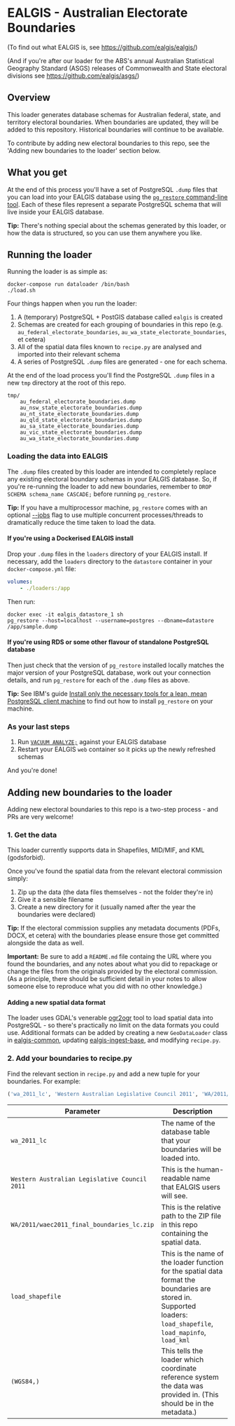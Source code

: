 # EALGIS - Australian Electorate Boundaries

(To find out what EALGIS is, see https://github.com/ealgis/ealgis/)

(And if you're after our loader for the ABS's annual Australian Statistical Geography Standard (ASGS) releases of Commonwealth and State electoral divisions see https://github.com/ealgis/asgs/)

## Overview

This loader generates database schemas for Australian federal, state, and territory electoral boundaries.
When boundaries are updated, they will be added to this repository. Historical boundaries will continue to be available.

To contribute by adding new electoral boundaries to this repo, see the 'Adding new boundaries to the loader' section below.

## What you get

At the end of this process you'll have a set of PostgreSQL `.dump` files that you can load into your EALGIS database using the [`pg_restore` command-line tool](https://www.postgresql.org/docs/11/app-pgrestore.html). Each of these files represent a separate PostgreSQL schema that will live inside your EALGIS database.

**Tip:** There's nothing special about the schemas generated by this loader, or how the data is structured, so you can use them anywhere you like.

## Running the loader

Running the loader is as simple as:

```
docker-compose run dataloader /bin/bash
./load.sh
```

Four things happen when you run the loader:

1. A (temporary) PostgreSQL + PostGIS database called `ealgis` is created
2. Schemas are created for each grouping of boundaries in this repo (e.g. `au_federal_electorate_boundaries`, `au_wa_state_electorate_boundaries`, et cetera)
3. All of the spatial data files known to `recipe.py` are analysed and imported into their relevant schema
4. A series of PostgreSQL `.dump` files are generated - one for each schema.

At the end of the load process you'll find the PostgreSQL `.dump` files in a new `tmp` directory at the root of this repo.

```
tmp/
    au_federal_electorate_boundaries.dump
    au_nsw_state_electorate_boundaries.dump
    au_nt_state_electorate_boundaries.dump
    au_qld_state_electorate_boundaries.dump
    au_sa_state_electorate_boundaries.dump
    au_vic_state_electorate_boundaries.dump
    au_wa_state_electorate_boundaries.dump
```

### Loading the data into EALGIS

The `.dump` files created by this loader are intended to completely replace any existing electoral boundary schemas in your EALGIS database. So, if you're re-running the loader to add new boundaries, remember to `DROP SCHEMA schema_name CASCADE;` before running `pg_restore`.

**Tip:** If you have a multiprocessor machine, `pg_restore` comes with an optional [--jobs](https://www.postgresql.org/docs/11/app-pgrestore.html) flag to use multiple concurrent processes/threads to dramatically reduce the time taken to load the data.

#### If you're using a Dockerised EALGIS install

Drop your `.dump` files in the `loaders` directory of your EALGIS install. If necessary, add the `loaders` directory to the `datastore` container in your `docker-compose.yml` file:

```yaml
volumes:
    - ./loaders:/app
```

Then run:

```
docker exec -it ealgis_datastore_1 sh
pg_restore --host=localhost --username=postgres --dbname=datastore /app/sample.dump
```

#### If you're using RDS or some other flavour of standalone PostgreSQL database

Then just check that the version of `pg_restore` installed locally matches the major version of your PostgreSQL database, work out your connection details, and run `pg_restore` for each of the `.dump` files as above.

**Tip:** See IBM's guide [Install only the necessary tools for a lean, mean PostgreSQL client machine](https://www.ibm.com/cloud/blog/new-builders/postgresql-tips-installing-the-postgresql-client) to find out how to install `pg_restore` on your machine.

### As your last steps

1. Run [`VACUUM ANALYZE;`](https://www.postgresql.org/docs/11/sql-vacuum.html) against your EALGIS database
2. Restart your EALGIS `web` container so it picks up the newly refreshed schemas

And you're done!

## Adding new boundaries to the loader

Adding new electoral boundaries to this repo is a two-step process - and PRs are very welcome!

### 1. Get the data

This loader currently supports data in Shapefiles, MID/MIF, and KML (godsforbid).

Once you've found the spatial data from the relevant electoral commission simply:

1. Zip up the data (the data files themselves - not the folder they're in)
2. Give it a sensible filename
3. Create a new directory for it (usually named after the year the boundaries were declared)

**Tip:** If the electoral commission supplies any metadata documents (PDFs, DOCX, et cetera) with the boundaries please ensure those get committed alongside the data as well.

**Important:** Be sure to add a `README.md` file containg the URL where you found the boundaries, and any notes about what you did to repackage or change the files from the originals provided by the electoral commission. (As a principle, there should be sufficient detail in your notes to allow someone else to reproduce what you did with no other knowledge.)

#### Adding a new spatial data format

The loader uses GDAL's venerable [ogr2ogr](https://gdal.org/programs/ogr2ogr.html) tool to load spatial data into PostgreSQL - so there's practically no limit on the data formats you could use. Additional formats can be added by creating a new `GeoDataLoader` class in [ealgis-common](https://github.com/ealgis/ealgis-common/blob/master/ealgis_common/loaders.py), updating [ealgis-ingest-base](https://github.com/ealgis/ealgis-ingest-base), and modifying `recipe.py`.

### 2. Add your boundaries to recipe.py

Find the relevant section in `recipe.py` and add a new tuple for your boundaries. For example:

```python
('wa_2011_lc', 'Western Australian Legislative Council 2011', 'WA/2011/waec2011_final_boundaries_lc.zip', load_shapefile, (WGS84,))
```

| Parameter                                     | Description                                                                                                                                                       |
| --------------------------------------------- | ----------------------------------------------------------------------------------------------------------------------------------------------------------------- |
| `wa_2011_lc`                                  | The name of the database table that your boundaries will be loaded into.                                                                                          |
| `Western Australian Legislative Council 2011` | This is the human-readable name that EALGIS users will see.                                                                                                       |
| `WA/2011/waec2011_final_boundaries_lc.zip`    | This is the relative path to the ZIP file in this repo containing the spatial data.                                                                               |
| `load_shapefile`                              | This is the name of the loader function for the spatial data format the boundaries are stored in. Supported loaders: `load_shapefile`, `load_mapinfo`, `load_kml` |
| `(WGS84,)`                                    | This tells the loader which coordinate reference system the data was provided in. (This should be in the metadata.)                                               |
